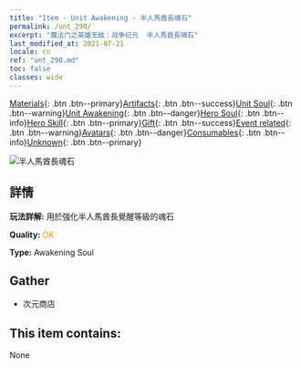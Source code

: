 ```yaml
---
title: "Item - Unit Awakening - 半人馬酋長魂石"
permalink: /unt_290/
excerpt: "魔法门之英雄无敌：战争纪元  半人馬酋長魂石"
last_modified_at: 2021-07-21
locale: cn
ref: "unt_290.md"
toc: false
classes: wide
---
```

 [Materials](/ItemsCN/){: .btn .btn--primary}[Artifacts](/ItemsCN/Artifacts/){: .btn .btn--success}[Unit Soul](/ItemsCN/UnitSoul/){: .btn .btn--warning}[Unit Awakening](/ItemsCN/UnitAwakening/){: .btn .btn--danger}[Hero Soul](/ItemsCN/HeroSoul/){: .btn .btn--info}[Hero Skill](/ItemsCN/HeroSkill/){: .btn .btn--primary}[Gift](/ItemsCN/Gift/){: .btn .btn--success}[Event related](/ItemsCN/Events/){: .btn .btn--warning}[Avatars](/ItemsCN/Avatars/){: .btn .btn--danger}[Consumables](/ItemsCN/Consumables/){: .btn .btn--info}[Unknown](/ItemsCN/Unknown/){: .btn .btn--primary}

 ![半人馬酋長魂石](/images/u/tia_banrenma.jpg)

## 詳情
 **玩法詳解:** 用於強化半人馬酋長覺醒等級的魂石

 **Quality:** <span style="color: #FF8C00">OK</span>

 **Type:** Awakening Soul

## Gather

*    次元商店 

## This item contains:

  None

